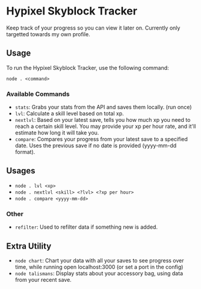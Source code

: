 # Hypixel Skyblock Tracker

Keep track of your progress so you can view it later on.
Currently only targetted towards my own profile.

## Usage

To run the Hypixel Skyblock Tracker, use the following command:

```
node . <command>
```

### Available Commands

- `stats`: Grabs your stats from the API and saves them locally. (run once)
- `lvl`: Calculate a skill level based on total xp.
- `nextlvl`: Based on your latest save, tells you how much xp you need to reach a certain skill level. You may provide your xp per hour rate, and it'll estimate how long it will take you.
- `compare`: Compares your progress from your latest save to a specified date. Uses the previous save if no date is provided (yyyy-mm-dd format).

## Usages

- `node . lvl <xp>`
- `node . nextlvl <skill> <?lvl> <?xp per hour>`
- `node . compare <yyyy-mm-dd>`

### Other

- `refilter`: Used to refilter data if something new is added.

## Extra Utility

- `node chart`: Chart your data with all your saves to see progress over time, while running open localhost:3000 (or set a port in the config)
- `node talismans`: Display stats about your accessory bag, using data from your recent save.
